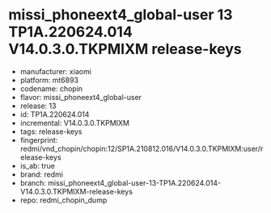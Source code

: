 # missi_phoneext4_global-user 13 TP1A.220624.014 V14.0.3.0.TKPMIXM release-keys
- manufacturer: xiaomi
- platform: mt6893
- codename: chopin
- flavor: missi_phoneext4_global-user
- release: 13
- id: TP1A.220624.014
- incremental: V14.0.3.0.TKPMIXM
- tags: release-keys
- fingerprint: redmi/vnd_chopin/chopin:12/SP1A.210812.016/V14.0.3.0.TKPMIXM:user/release-keys
- is_ab: true
- brand: redmi
- branch: missi_phoneext4_global-user-13-TP1A.220624.014-V14.0.3.0.TKPMIXM-release-keys
- repo: redmi_chopin_dump
